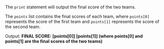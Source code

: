 The `print` statement will output the final score of the two teams.

The `points` list contains the final scores of each team, where `points[0]` represents the score of the first team and `points[1]` represents the score of the second team.

Output: **FINAL SCORE: [points[0]] [points[1]] (where points[0] and points[1] are the final scores of the two teams)**